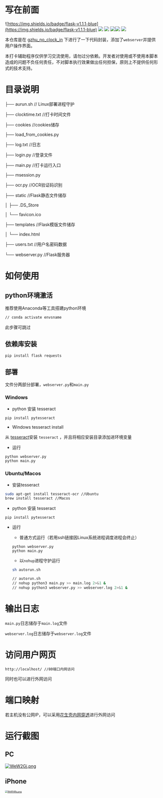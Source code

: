 # 写在前面

![https://img.shields.io/badge/flask-v1.1.1-blue](https://img.shields.io/badge/flask-v1.1.1-blue) ![](https://img.shields.io/badge/bootstrap-v3-blue) ![](https://img.shields.io/badge/requests-2.25.1-green) ![](https://img.shields.io/badge/urllib3-1.26.2-green)![](https://img.shields.io/badge/pytesseract-0.3.7-green) ![](https://img.shields.io/badge/platform-Windows%7CMac%20ox%7CUbuntu%7CCentos-lightgrey)

本仓库是在 [gzhu_no_clock_in](https://github.com/situ2001/gzhu_no_clock_in) 下进行了一下代码封装，添加了`webserver`并提供用户操作界面。

本打卡辅助程序仅供学习交流使用，请勿过分依赖。开发者对使用或不使用本脚本造成的问题不负任何责任，不对脚本执行效果做出任何担保，原则上不提供任何形式的技术支持。



# 目录说明

├── aurun.sh  // Linux部署进程守护

├── clocktime.txt //打卡时间文件

├── cookies  //cookies储存

├── load_from_cookies.py

├── log.txt //日志

├── login.py  //登录文件

├── main.py //打卡运行入口

├── msession.py 

├── ocr.py //OCR验证码识别

├── static //Flask静态文件储存

│  ├── .DS_Store

│  └── favicon.ico

├── templates //Flask模版文件储存

│  └── index.html

├── users.txt //用户名密码数据

└── webserver.py //Flask服务器



# 如何使用

## python环境激活

推荐使用Anaconda等工具搭建python环境

```bash
// conda activate envsname
```

此步骤可跳过



## 依赖库安装

```bash
pip install flask requests
```



## 部署

文件分两部分部署，`webserver.py`和`main.py`

### Windows

- python 安装 tesseract

```
pip install pytesseract
```

- Windows tesseract install

从 [tesseract](https://digi.bib.uni-mannheim.de/tesseract/)安装 `tesseract` ，并且将相应安装目录添加进环境变量

- 运行

```bash
python webserver.py
python main.py
```



### Ubuntu/Macos

- 安装tesseract

```bash
sudo apt-get install tesseract-ocr //Ubuntu
brew install tesseract //Macos
```



- python 安装 tesseract

```
pip install pytesseract
```



- 运行

  - 普通方式运行（若用ssh链接因Linux系统进程调度进程会终止）

  ```
  python webserver.py
  python main.py
  ```

  - 以`nohup`进程守护运行

  ```bash
  sh autorun.sh
  
  // autorun.sh
  // nohup python3 main.py >> main.log 2>&1 &
  // nohup python3 webserver.py >> webserver.log 2>&1 &
  ```



# 输出日志

`main.py`日志储存于`main.log`文件

`webserver.log`日志储存于`webserver.log`文件



# 访问用户网页

```
http://localhost/ //80端口内网访问
```

同时也可以进行外网访问



# 端口映射

若主机没有公网IP，可以采用[花生壳内网穿透](https://hsk.oray.com)进行外网访问



# 运行截图

## PC

[![WeW2Gj.png](https://z3.ax1x.com/2021/07/15/WeW2Gj.png)](https://imgtu.com/i/WeW2Gj)

## iPhone

[<img src="https://z3.ax1x.com/2021/07/15/WeWhMq.png" alt="WeWhMq.png" style="zoom:50%;" />](https://imgtu.com/i/WeWhMq)